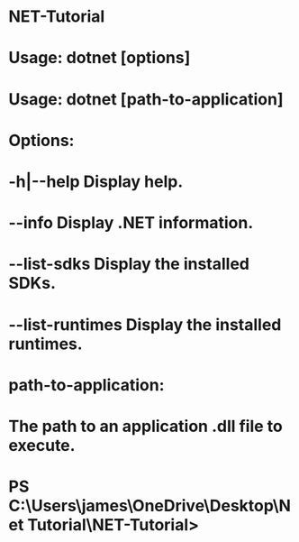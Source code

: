 # NET-Tutorial
# Usage: dotnet [options]
# Usage: dotnet [path-to-application]
#
# Options:
#  -h|--help         Display help.
#  --info            Display .NET information.
#  --list-sdks       Display the installed SDKs.
#  --list-runtimes   Display the installed runtimes.
#
# path-to-application:
#  The path to an application .dll file to execute.
# PS C:\Users\james\OneDrive\Desktop\Net Tutorial\NET-Tutorial> 